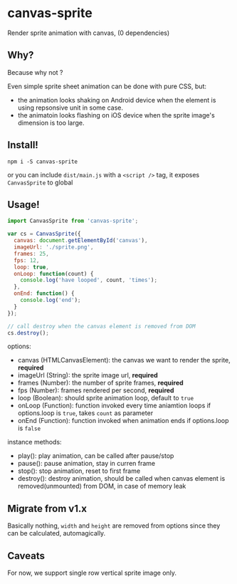 # canvas-sprite

Render sprite animation with canvas, (0 dependencies)

<!-- demo: https://codesandbox.io/s/affectionate-flower-s3opk -->

## Why?

Because why not ?

Even simple sprite sheet animation can be done with pure CSS, but:
- the animation looks shaking on Android device when the element is using repsonsive unit in some case.
- the animatoin looks flashing on iOS device when the sprite image's dimension is too large.

## Install!

```
npm i -S canvas-sprite
```

or you can include `dist/main.js` with a `<script />` tag, it exposes `CanvasSprite` to global

## Usage!

```js
import CanvasSprite from 'canvas-sprite';

var cs = CanvasSprite({
  canvas: document.getElementById('canvas'),
  imageUrl: './sprite.png',
  frames: 25,
  fps: 12,
  loop: true,
  onLoop: function(count) {
    console.log('have looped', count, 'times');
  },
  onEnd: function() {
    console.log('end');
  }
});

// call destroy when the canvas element is removed from DOM
cs.destroy();
```

options:

- canvas (HTMLCanvasElement): the canvas we want to render the sprite, **required**
- imageUrl (String): the sprite image url, **required**
- frames (Number): the number of sprite frames, **required**
- fps (Number): frames rendered per second, **required**
- loop (Boolean): should sprite animation loop, default to `true`
- onLoop (Function): function invoked every time aniamtion loops if options.loop is `true`, takes `count` as parameter
- onEnd (Function): function invoked when animation ends if options.loop is `false`

instance methods:

- play(): play animation, can be called after pause/stop
- pause(): pause animation, stay in curren frame
- stop(): stop animation, reset to first frame
- destroy(): destroy animation, should be called when canvas element is removed(unmounted) from DOM, in case of memory leak

## Migrate from v1.x

Basically nothing, `width` and `height` are removed from options since they can be calculated, automagically.

## Caveats

For now, we support single row vertical sprite image only.
